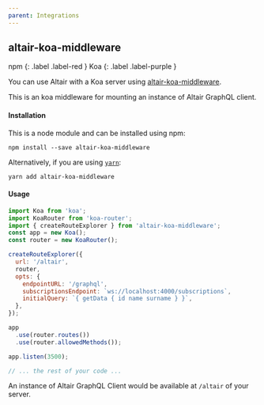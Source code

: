 ```yaml
---
parent: Integrations
---
```


## altair-koa-middleware

npm
{: .label .label-red }
Koa
{: .label .label-purple }

You can use Altair with a Koa server using [altair-koa-middleware](https://www.npmjs.com/package/altair-koa-middleware).

This is an koa middleware for mounting an instance of Altair GraphQL client.

#### Installation

This is a node module and can be installed using npm:

```
npm install --save altair-koa-middleware
```

Alternatively, if you are using [`yarn`](https://yarnpkg.com/):

```
yarn add altair-koa-middleware
```

#### Usage

```js
import Koa from 'koa';
import KoaRouter from 'koa-router';
import { createRouteExplorer } from 'altair-koa-middleware';
const app = new Koa();
const router = new KoaRouter();

createRouteExplorer({
  url: '/altair',
  router,
  opts: {
    endpointURL: '/graphql',
    subscriptionsEndpoint: `ws://localhost:4000/subscriptions`,
    initialQuery: `{ getData { id name surname } }`,
  },
});

app
  .use(router.routes())
  .use(router.allowedMethods());

app.listen(3500);

// ... the rest of your code ...
```

An instance of Altair GraphQL Client would be available at `/altair` of your server.
